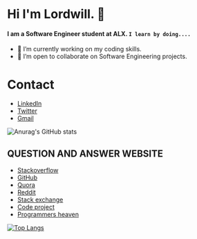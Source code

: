 # Hi I'm Lordwill. 👋

#### I am a Software Engineer student at ALX. `I learn by doing....`

- 🔭 I’m currently working on my coding skills.
- 👯 I’m open to collaborate on Software Engineering projects. 

# Contact 
* [LinkedIn](https://www.linkedin.com/in/godswill-kalu-358750221/)
* [Twitter](https://twitter.com/IamLordwill)
* [Gmail](messagelordwill@gmail.com)

![Anurag's GitHub stats](https://github-readme-stats.vercel.app/api?Lordwill1=anuraghazra&show_icons=true&theme=radical)

## QUESTION AND ANSWER WEBSITE 

* [Stackoverflow](https://Stackoverflow.com/)
* [GitHub](https://github.com/)
* [Quora](https://quora.com/)
* [Reddit](https://reddit.com/)
* [Stack exchange](https://Stackexchange.com/)
* [Code project](https://codeproject.com/)
* [Programmers heaven](https://programmersheaven.com/)

[![Top Langs](https://github-readme-stats.vercel.app/api/top-langs/?username=Lordwill1&layout=compact)](https://github.com/anuraghazra/github-readme-stats)
